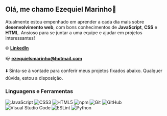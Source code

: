 ## Olá, me chamo Ezequiel Marinho👋

Atualmente estou empenhado em aprender a cada dia mais sobre **desenvolvimento web**, com bons conhecimentos de **JavaScript**, **CSS** e **HTML**. Ansioso para se juntar a uma equipe e ajudar em projetos interessantes!

🌐 **[LinkedIn](https://www.linkedin.com/in/ezequiel-marinho-345410128/)**

📪 **ezequielsmarinho@hotmail.com**

⬇️ Sinta-se à vontade para conferir meus projetos fixados abaixo. Qualquer dúvida, estou a disposição.

### Linguagens e Ferramentas

![JavaScript](https://img.shields.io/badge/-JavaScript-333?style=flat-square&logo=javascript)
![CSS3](https://img.shields.io/badge/-CSS3-333?style=flat-square&logo=css3&logoColor=10a0dc)
![HTML5](https://img.shields.io/badge/-HTML5-333?style=flat-square&logo=html5)
![npm](https://img.shields.io/badge/-npm-333?style=flat-square&logo=npm)
![Git](https://img.shields.io/badge/-Git-333?style=flat-square&logo=git)
![GitHub](https://img.shields.io/badge/-GitHub-333?style=flat-square&logo=github)
![Visual Studio Code](https://img.shields.io/badge/-Visual%20Studio%20Code-333?style=flat-square&logo=visual-studio-code&logoColor=0078d7)
![ESLint](https://img.shields.io/badge/-ESLint-333?style=flat-square&logo=eslint&logoColor=6261dd)
![Python](https://img.shields.io/badge/Python-333??style=flat-square&logo=python&logoColor=ffdd54)
